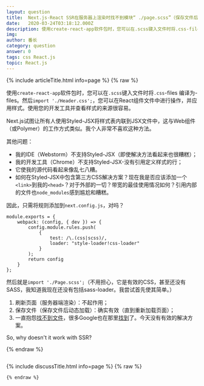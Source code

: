```yaml
---
layout: question
title:  Next.js-React SSR在服务器上渲染时找不到模块“ ./page.scss”（保存文件后，渲染的客户端工作正常）
date:   2020-03-24T03:18:12.000Z
description: 使用create-react-app软件包时，您可以在.scss键入文件时将.css-files 编译为-files。然后import './Header...
img: 
author: 番长
category: question
answer: 0
tags: css React.js
topic: React.js
---
```

<div class="article-root">
  <div class="article">
    {% include articleTitle.html info=page %}
    {% raw %}
    <div class="article-content"><p><font style="vertical-align: inherit;"><font style="vertical-align: inherit;">使用</font></font><code>create-react-app</code><font style="vertical-align: inherit;"><font style="vertical-align: inherit;">软件包时，您可以在</font></font><code>.scss</code><font style="vertical-align: inherit;"><font style="vertical-align: inherit;">键入文件时将</font></font><code>.css</code><font style="vertical-align: inherit;"><font style="vertical-align: inherit;">-files </font><font style="vertical-align: inherit;">编译为</font><font style="vertical-align: inherit;">-files。</font><font style="vertical-align: inherit;">然后</font></font><code>import './Header.css';</code><font style="vertical-align: inherit;"><font style="vertical-align: inherit;">，</font><font style="vertical-align: inherit;">您可以</font><font style="vertical-align: inherit;">在React组件文件中进行操作，并应用样式。</font><font style="vertical-align: inherit;">使用您的开发工具并查看样式的来源很容易。</font></font></p>

<p><font style="vertical-align: inherit;"><font style="vertical-align: inherit;">Next.js试图让所有人使用Styled-JSX将样式表内联到JSX文件中，这与Web组件（或Polymer）的工作方式类似。</font><font style="vertical-align: inherit;">我个人非常不喜欢这种方法。</font></font></p>

<p><font style="vertical-align: inherit;"><font style="vertical-align: inherit;">其他问题：</font></font></p>

<ul>
<li><font style="vertical-align: inherit;"><font style="vertical-align: inherit;">我的IDE（Webstorm）不支持Styled-JSX（即使解决方法看起来也很糟糕）；</font></font></li>
<li><font style="vertical-align: inherit;"><font style="vertical-align: inherit;">我的开发工具（Chrome）不支持Styled-JSX-没有引用定义样式的行；</font></font></li>
<li><font style="vertical-align: inherit;"><font style="vertical-align: inherit;">它使我的源代码看起来像乱七八糟。</font></font></li>
<li><font style="vertical-align: inherit;"><font style="vertical-align: inherit;">如何在Styled-JSX中包含第三方CSS解决方案？</font><font style="vertical-align: inherit;">现在我是否应该添加一个</font></font><code>&lt;link&gt;</code><font style="vertical-align: inherit;"><font style="vertical-align: inherit;">到我的</font></font><code>&lt;head&gt;</code><font style="vertical-align: inherit;"><font style="vertical-align: inherit;">？</font><font style="vertical-align: inherit;">对于外部的一切？</font><font style="vertical-align: inherit;">带宽的最佳使用情况如何？</font><font style="vertical-align: inherit;">引用内部的文件也</font></font><code>node_modules</code><font style="vertical-align: inherit;"><font style="vertical-align: inherit;">感到尴尬和糟糕。</font></font></li>
</ul>

<p><font style="vertical-align: inherit;"><font style="vertical-align: inherit;">因此，只需将规则添加到</font></font><code>next.config.js</code><font style="vertical-align: inherit;"><font style="vertical-align: inherit;">，对吗？</font></font></p>

<pre><code>module.exports = {<font></font>
    webpack: (config, { dev }) =&gt; {<font></font>
        config.module.rules.push(<font></font>
            {<font></font>
                test: /\.(css|scss)/,<font></font>
                loader: "style-loader!css-loader"<font></font>
            }<font></font>
        );<font></font>
        return config<font></font>
    }<font></font>
};<font></font>
</code></pre>

<p><font style="vertical-align: inherit;"><font style="vertical-align: inherit;">然后就是</font></font><code>import './Page.scss';</code><font style="vertical-align: inherit;"><font style="vertical-align: inherit;">（不用担心，它是有效的CSS，甚至还没有SASS，我知道我现在还没有包括sass-loader。我尝试首先使其简单。）</font></font></p>

<ol>
<li><font style="vertical-align: inherit;"><font style="vertical-align: inherit;">刷新页面（服务器端渲染）：不起作用；</font></font></li>
<li><font style="vertical-align: inherit;"><font style="vertical-align: inherit;">保存文件（保存文件后动态加载）：确实有效（直到重新加载页面）；</font></font></li>
<li><font style="vertical-align: inherit;"><font style="vertical-align: inherit;">一直抱怨</font></font><a href="https://www.google.co.uk/search?q=cannot+find+module+scss+webpack" rel="nofollow noreferrer"><font style="vertical-align: inherit;"><font style="vertical-align: inherit;">找不到文件</font></font></a><font style="vertical-align: inherit;"><font style="vertical-align: inherit;">，很多Google也在那里</font><a href="https://www.google.co.uk/search?q=cannot+find+module+scss+webpack" rel="nofollow noreferrer"><font style="vertical-align: inherit;">找到</font></a><font style="vertical-align: inherit;">了。</font><font style="vertical-align: inherit;">今天没有有效的解决方案。</font></font></li>
</ol>

<p>So, why doesn't it work with SSR?</p></div>
    {% endraw %}
  </div>
  <p style="height: 0;width:0;overflow: hidden;"> 第3299篇《Next.js-React SSR在服务器上渲染时找不到模块“ ./page.scss”（保存文件后，渲染的客户端工作正常）》来自Winter(https://github.com/aiyld/aiyld.github.io)的站点</p>
  <div class="discuss-wrapper">
    {% include discussTitle.html info=page %}
    {% raw %}
    
    {% endraw %}
  </div>
<div>
